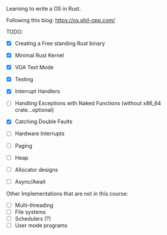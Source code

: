 Learning to write a OS in Rust.

Following this blog: https://os.phil-opp.com/



TODO:

- [x] Creating a Free standing Rust binary
- [x] Minimal Rust Kernel
- [x] VGA Text Mode
- [x] Testing
- [x] Interrupt Handlers
- [ ] Handling Exceptions with Naked Functions (without x86_64 crate...optional)
- [x] Catching Double Faults
- [ ] Hardware Interrupts
- [ ] Paging
- [ ] Heap
- [ ] Allocator designs
- [ ] Async/Await


Other Implementations that are not in this course:
- [ ] Multi-threading
- [ ] File systems
- [ ] Schedulers (?)
- [ ] User mode programs